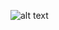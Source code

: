 ![alt text](https://github.com/Damarwendha/Learning-HTML-CSS/blob/main/Randomm/Screenshot%20(135).png?raw=true)

